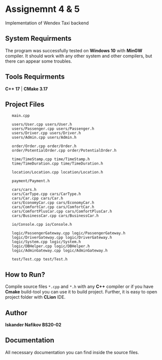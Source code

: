 # Assignemnt 4 & 5

Implementation of Wendex Taxi backend

## System Requirments
The program was successfully tested on **Windows 10** with **MinGW** compiler. It should work with any other system and other compilers, but there can appear some troubles.

## Tools Requirments
**C++ 17** |
**CMake 3.17**

## Project Files
```     
   main.cpp

   users/User.cpp users/User.h
   users/Passenger.cpp users/Passenger.h
   users/Driver.cpp users/Driver.h
   users/Admin.cpp users/Admin.h

   order/Order.cpp order/Order.h
   order/PotentialOrder.cpp order/PotentialOrder.h

   time/TimeStamp.cpp time/TimeStamp.h
   time/TimeDuration.cpp time/TimeDuration.h

   location/Location.cpp location/Location.h

   payment/Payment.h

   cars/cars.h
   cars/CarType.cpp cars/CarType.h
   cars/Car.cpp cars/Car.h
   cars/EconomyCar.cpp cars/EconomyCar.h
   cars/ComfortCar.cpp cars/ComfortCar.h
   cars/ComfortPlusCar.cpp cars/ComfortPlusCar.h
   cars/BusinessCar.cpp cars/BusinessCar.h

   io/Console.cpp io/Console.h

   logic/PassengerGateway.cpp logic/PassengerGateway.h
   logic/DriverGateway.cpp logic/DriverGateway.h
   logic/System.cpp logic/System.h
   logic/DBHelper.cpp logic/DBHelper.h
   logic/AdminGateway.cpp logic/AdminGateway.h

   test/Test.cpp test/Test.h
```

## How to Run?

Compile source files ```*.cpp``` and ```*.h``` with any **C++** compiler or if you have **Cmake** build-tool you can use it to build project. Further, it is easy to open project folder with **CLion** IDE.

## Author
**Iskander Nafikov BS20-02**

## Documentation
All necessary documentation you can find inside the source files.